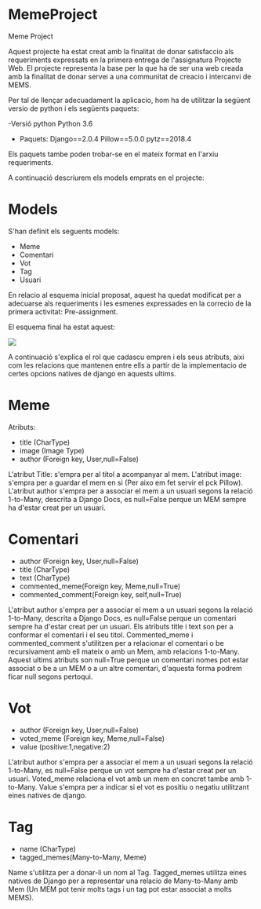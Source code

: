 # MemeProject
Meme Project

Aquest projecte ha estat creat amb la finalitat de donar satisfaccio als requeriments expressats en la primera entrega de l'assignatura Projecte Web. El projecte representa la base per la que ha de ser una web creada amb la finalitat de donar servei a una communitat de creacio i intercanvi de MEMS.

Per tal de llençar adecuadament la aplicacio, hom ha de utilitzar la següent versio de python i els següents paquets:

-Versió python 
Python 3.6

- Paquets:
Django==2.0.4
Pillow==5.0.0
pytz==2018.4

Els paquets tambe poden trobar-se en el mateix format en l'arxiu requeriments.

A continuació descriurem els models emprats en el projecte:

# Models

S'han definit els seguents models:

- Meme
- Comentari
- Vot
- Tag
- Usuari

En relacio al esquema inicial proposat, aquest ha quedat modificat per a adecuarse als requeriments i les esmenes expressades en la correcio de la primera activitat: Pre-assignment.

El esquema final ha estat aquest: 

![](https://github.com/ferranmartinezlleida/WebMemeProject/blob/master/Diagrama%20UML.png)


A continuació s'explica el rol que cadascu empren i els seus atributs, aixi com les relacions que mantenen entre ells a partir de la implementacio de certes opcions natives de django en aquests ultims. 

# Meme
Atributs:
- title (CharType)
- image (Image Type)
- author (Foreign key, User,null=False)

L'atribut Title: s'empra per al titol a acompanyar al mem. L'atribut image: s'empra per a guardar el mem en si (Per aixo em fet servir el pck Pillow). L'atribut author s'empra per a associar el mem a un usuari segons la relació 1-to-Many, descrita a Django Docs, es null=False perque un MEM sempre ha d'estar creat per un usuari. 


# Comentari
- author (Foreign key, User,null=False)
- title (CharType)
- text (CharType)
- commented_meme(Foreign key, Meme,null=True)
- commented_comment(Foreign key, self,null=True)

 L'atribut author s'empra per a associar el mem a un usuari segons la relació 1-to-Many, descrita a Django Docs, es null=False perque un comentari sempre ha d'estar creat per un usuari. Els atributs title i text son per a conformar el comentari i el seu titol. Commented_meme i commented_comment s'utilitzen per a relacionar el comentari o be recursivament amb ell mateix o amb un Mem, amb relacions 1-to-Many. Aquest ultims atributs son null=True perque un comentari nomes pot estar associat o be a un MEM o a un altre comentari, d'aquesta forma podrem ficar null segons pertoqui. 

# Vot
- author (Foreign key, User,null=False)
- voted_meme (Foreign key, Meme,null=False)
- value (positive:1,negative:2)

L'atribut author s'empra per a associar el mem a un usuari segons la relació 1-to-Many, es null=False perque un vot sempre ha d'estar creat per un usuari. Voted_meme relaciona el vot amb un mem en concret tambe amb 1-to-Many. Value s'empra per a indicar si el vot es positiu o negatiu utilitzant eines natives de django. 

# Tag
- name (CharType)
- tagged_memes(Many-to-Many, Meme)

Name s'utilitza per a donar-li un nom al Tag. Tagged_memes utilitza eines natives de Django per a representar una relacio de Many-to-Many amb Mem (Un MEM pot tenir molts tags i un tag pot estar associat a molts MEMS).

